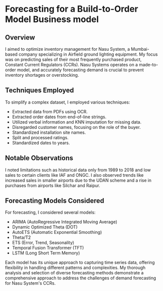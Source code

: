# Forecasting for a Build-to-Order Model Business model

## Overview
I aimed to optimize inventory management for Nasu System, a Mumbai-based company specializing in Airfield ground lighting equipment. My focus was on predicting sales of their most frequently purchased product, Constant Current Regulators (CCRs). Nasu Systems operates on a made-to-order model, and accurately forecasting demand is crucial to prevent inventory shortages or overstocking.

## Techniques Employed
To simplify a complex dataset, I employed various techniques:

- Extracted data from PDFs using OCR.
- Extracted order dates from end-of-line strings.
- Utilized verbal information and KNN imputation for missing data.
- Disregarded customer names, focusing on the role of the buyer.
- Standardized installation site names.
- Split and processed ratings.
- Standardized dates to years.

## Notable Observations
I noted limitations such as historical data only from 1989 to 2018 and low sales to certain clients like IAF and ONGC. I also observed trends like increased sales in smaller airports due to the UDAN scheme and a rise in purchases from airports like Silchar and Raipur.

## Forecasting Models Considered
For forecasting, I considered several models:

- ARIMA (AutoRegressive Integrated Moving Average)
- Dynamic Optimized Theta (DOT)
- AutoETS (Automatic Exponential Smoothing)
- Theta/T2
- ETS (Error, Trend, Seasonality)
- Temporal Fusion Transformer (TFT)
- LSTM (Long Short Term Memory)

Each model has its unique approach to capturing time series data, offering flexibility in handling different patterns and complexities. My thorough analysis and selection of diverse forecasting methods demonstrate a comprehensive approach to address the challenges of demand forecasting for Nasu System's CCRs.
